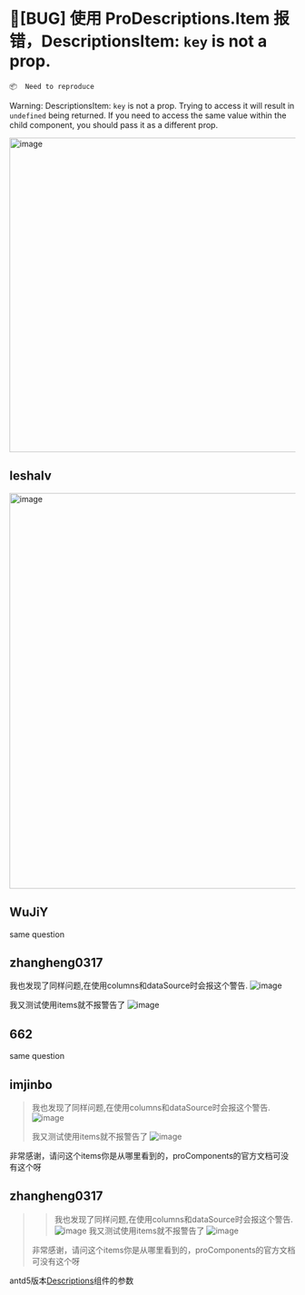 # 🐛[BUG] 使用 ProDescriptions.Item 报错，DescriptionsItem: `key` is not a prop.

`📦  Need to reproduce`

Warning: DescriptionsItem: `key` is not a prop. Trying to access it will result in `undefined` being returned. If you need to access the same value within the child component, you should pass it as a different prop.

<img width="554" alt="image" src="https://github.com/ant-design/pro-components/assets/30397655/739c5efc-b1bb-4ee1-9a92-7595aa246de1">

## leshalv

<img width="697" alt="image" src="https://github.com/ant-design/pro-components/assets/30397655/f520952d-92a2-4b12-977d-3d1daa066ca2">

## WuJiY

same question

## zhangheng0317

我也发现了同样问题,在使用columns和dataSource时会报这个警告.
![image](https://github.com/ant-design/pro-components/assets/76459860/ab046335-3da0-4ea6-a394-8a77fbaaa624)

我又测试使用items就不报警告了
![image](https://github.com/ant-design/pro-components/assets/76459860/edff326f-00fa-4f47-9cde-03eb63d0bdb2)

## 662

same question

## imjinbo

> 我也发现了同样问题,在使用columns和dataSource时会报这个警告. ![image](https://user-images.githubusercontent.com/76459860/259617107-ab046335-3da0-4ea6-a394-8a77fbaaa624.png)
>
> 我又测试使用items就不报警告了 ![image](https://user-images.githubusercontent.com/76459860/259617326-edff326f-00fa-4f47-9cde-03eb63d0bdb2.png)

非常感谢，请问这个items你是从哪里看到的，proComponents的官方文档可没有这个呀

## zhangheng0317

> > 我也发现了同样问题,在使用columns和dataSource时会报这个警告. ![image](https://user-images.githubusercontent.com/76459860/259617107-ab046335-3da0-4ea6-a394-8a77fbaaa624.png)
> > 我又测试使用items就不报警告了 ![image](https://user-images.githubusercontent.com/76459860/259617326-edff326f-00fa-4f47-9cde-03eb63d0bdb2.png)
>
> 非常感谢，请问这个items你是从哪里看到的，proComponents的官方文档可没有这个呀

antd5版本[Descriptions](https://ant-design.antgroup.com/components/descriptions-cn#api)组件的参数
